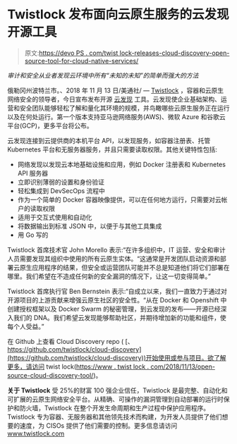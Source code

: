 # Twistlock 发布面向云原生服务的云发现开源工具

> 原文:[https://devo PS . com/twist lock-releases-cloud-discovery-open-source-tool-for-cloud-native-services/](https://devops.com/twistlock-releases-cloud-discovery-open-source-tool-for-cloud-native-services/)

*审计和安全从业者发现云环境中所有“未知的未知”的简单而强大的方法*

俄勒冈州波特兰市。、2018 年 11 月 13 日/美通社/ — [Twistlock](https://www.twistlock.com/) ，容器和云原生网络安全的领导者，今日宣布发布开源 [云发现](https://github.com/twistlock/cloud-discovery) 工具。云发现使企业基础架构、运营和安全团队能够轻松了解和量化其环境的规模，并鸟瞰哪些云原生服务正在运行以及在何处运行。第一个版本支持亚马逊网络服务(AWS)、微软 Azure 和谷歌云平台(GCP)，更多平台将公布。

云发现连接到云提供商的本机平台 API，以发现服务，如容器注册表、托管 Kubernetes 平台和无服务器服务，并且只需要读取权限。其他关键特性包括:

*   网络发现以发现云本地基础设施和应用，例如 Docker 注册表和 Kubernetes API 服务器
*   立即识别薄弱的设置和身份验证
*   轻松集成到 DevSecOps 流程中
*   作为一个简单的 Docker 容器映像提供，可以在任何地方运行，只需要对云帐户的读取权限
*   适用于交互式使用和自动化
*   将数据输出到标准 JSON 中，以便于与其他工具集成
*   用 Go 写的

Twistlock 首席技术官 John Morello 表示:“在许多组织中，IT 运营、安全和审计人员需要发现其组织中使用的所有云原生实体。“这通常是开发团队启动资源和部署云原生应用程序的结果，但安全或运营团队可能并不总是知道他们将它们部署在哪里。我们希望在不造成任何新的安全漏洞的情况下，让这一切变得简单。”

Twistlock 首席执行官 Ben Bernstein 表示:“自成立以来，我们一直致力于通过对开源项目的上游贡献来增强云原生社区的安全性。“从在 Docker 和 Openshift 中创建授权框架以及 Docker Swarm 的秘密管理，到云发现的发布——开源已经深入我们的 DNA。我们希望云发现能够帮助社区，并期待增加新的功能和组件，使每个人受益。”

在 Github 上查看 Cloud Discovery repo ( [、https://github.com/twistlock/cloud-discovery](https://github.com/twistlock/cloud-discovery))开始使用或参与项目。欲了解更多，请访问 twist lock([https://www . twist lock . com/2018/11/13/open-source-cloud-discovery-tool/](https://www.twistlock.com/2018/11/13/open-source-cloud-discovery-tool/))。

**关于 Twistlock** 受 25%的财富 100 强企业信任，Twistlock 是最完整、自动化和可扩展的云原生网络安全平台。从精确、可操作的漏洞管理到自动部署的运行时保护和防火墙，Twistlock 在整个开发生命周期和生产过程中保护应用程序。Twistlock 专为容器、无服务器和其他领先技术而构建，为开发人员提供了他们想要的速度，为 CISOs 提供了他们需要的控制。更多信息请访问 www.twistlock.com